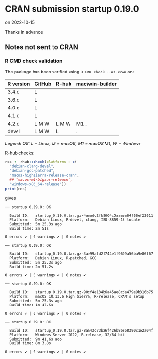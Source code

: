 # CRAN submission startup 0.19.0

on 2022-10-15

Thanks in advance


## Notes not sent to CRAN

### R CMD check validation

The package has been verified using `R CMD check --as-cran` on:

| R version | GitHub | R-hub  | mac/win-builder |
| --------- | ------ | ------ | --------------- |
| 3.4.x     | L      |        |                 |
| 3.6.x     | L      |        |                 |
| 4.0.x     | L      |        |                 |
| 4.1.x     | L      |        |                 |
| 4.2.x     | L M W  | L M W  | M1 .            |
| devel     | L M W  | L      |    .            |

*Legend: OS: L = Linux, M = macOS, M1 = macOS M1, W = Windows*


R-hub checks:

```r
res <- rhub::check(platforms = c(
  "debian-clang-devel",
  "debian-gcc-patched",
  "macos-highsierra-release-cran",
  ## "macos-m1-bigsur-release",
  "windows-x86_64-release"))
print(res)
```

gives

```
── startup 0.19.0: OK

  Build ID:   startup_0.19.0.tar.gz-4aaadc2fb9664c5aaaea84f88ef22811
  Platform:   Debian Linux, R-devel, clang, ISO-8859-15 locale
  Submitted:  5m 25.3s ago
  Build time: 2m 51s

0 errors ✔ | 0 warnings ✔ | 0 notes ✔

── startup 0.19.0: OK

  Build ID:   startup_0.19.0.tar.gz-3ae99afd2f744e1f9699a56ba9e86f67
  Platform:   Debian Linux, R-patched, GCC
  Submitted:  5m 25.3s ago
  Build time: 2m 51.2s

0 errors ✔ | 0 warnings ✔ | 0 notes ✔

── startup 0.19.0: OK

  Build ID:   startup_0.19.0.tar.gz-90cf4e134b6a45ae8cda479e9b316b75
  Platform:   macOS 10.13.6 High Sierra, R-release, CRAN's setup
  Submitted:  5m 25.3s ago
  Build time: 1m 47.5s

0 errors ✔ | 0 warnings ✔ | 0 notes ✔

── startup 0.19.0: OK

  Build ID:   startup_0.19.0.tar.gz-8aa43c73b26f426b86268390c1e2a04f
  Platform:   Windows Server 2022, R-release, 32/64 bit
  Submitted:  9m 41.6s ago
  Build time: 8m 3.8s

0 errors ✔ | 0 warnings ✔ | 0 notes ✔
```
